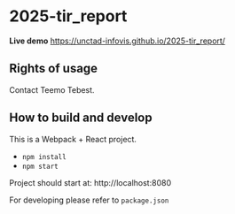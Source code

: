 # 2025-tir_report

**Live demo** https://unctad-infovis.github.io/2025-tir_report/

## Rights of usage

Contact Teemo Tebest.

## How to build and develop

This is a Webpack + React project.

* `npm install`
* `npm start`

Project should start at: http://localhost:8080

For developing please refer to `package.json`